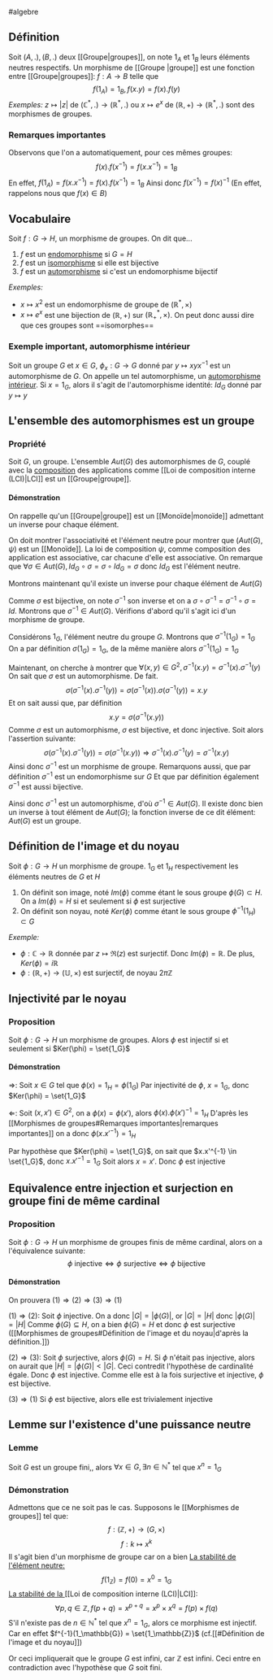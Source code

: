 #algebre 
## Définition
Soit $(A, .), (B, .)$ deux [[Groupe|groupes]], on note $1_A$ et $1_B$ leurs éléments neutres respectifs.
Un morphisme de [[Groupe |groupe]] est une fonction entre [[Groupe|groupes]]: $f: A \to B$ telle que
$$f(1_A) = 1_B, f(x.y) = f(x).f(y)$$
*Exemples:* $z \mapsto |z|$ de $(\mathbb{C}^*, .) \to (\mathbb{R}^*, .)$ ou $x \mapsto e^x$ de $(\mathbb{R}, +) \to (\mathbb{R}^*, .)$ sont des morphismes de groupes.
### Remarques importantes

Observons que l'on a automatiquement, pour ces mêmes groupes: $$f(x).f(x^{-1}) = f(x.x^{-1}) = 1_B$$ 
En effet, $f(1_A) = f(x.x^{-1}) = f(x).f(x^{-1}) = 1_B$
Ainsi donc $f(x^{-1}) = f(x)^{-1}$ (En effet, rappelons nous que $f(x) \in B$)

## Vocabulaire
Soit $f: G \to H$, un morphisme de groupes. On dit que...
1. $f$ est un <u>endomorphisme</u> si $G=H$
2. $f$ est un <u>isomorphisme</u> si elle est bijective
3. $f$ est un <u>automorphisme</u> si c'est un endomorphisme bijectif

*Exemples:*
- $x \mapsto x^2$ est un endomorphisme de groupe de $(\mathbb{R}^*, \times)$
- $x \mapsto e^x$ est une bijection de $(\mathbb{R}, +)$ sur $(\mathbb{R}^*_+, \times)$. On peut donc aussi dire que ces groupes sont ==isomorphes== 

### Exemple important, automorphisme intérieur
Soit un groupe $G$ et $x \in G$, $\phi_x: G \to G$ donné par $y \mapsto xyx^{-1}$ est un automorphisme de $G$.
On appelle un tel automorphisme, un <u>automorphisme intérieur</u>.
Si $x=1_G$, alors il s'agit de l'automorphisme identité: $Id_G$ donné par $y \mapsto y$

## L'ensemble des automorphismes est un groupe

### Propriété
Soit $G$, un groupe. L'ensemble $Aut(G)$ des automorphismes de $G$, couplé avec la <u>composition</u> des applications comme [[Loi de composition interne (LCI)|LCI]] est un [[Groupe|groupe]].

#### Démonstration
On rappelle qu'un [[Groupe|groupe]] est un [[Monoïde|monoïde]] admettant un inverse pour chaque élément.

On doit montrer l'associativité et l'élément neutre pour montrer que $(Aut(G), \psi)$ est un [[Monoïde]].
La loi de composition $\psi$, comme composition des application est associative, car chacune d'elle est associative.
On remarque que $\forall \sigma \in Aut(G), Id_G\circ\sigma = \sigma \circ Id_G = \sigma$ donc $Id_G$ est l'élément neutre.

Montrons maintenant qu'il existe un inverse pour chaque élément de $Aut(G)$

Comme $\sigma$ est bijective, on note $\sigma^{-1}$ son inverse et on a $\sigma \circ \sigma^{-1} = \sigma^{-1} \circ \sigma = Id$.
Montrons que $\sigma^{-1} \in Aut(G)$. Vérifions d'abord qu'il s'agit ici d'un morphisme de groupe.

Considérons $1_G$, l'élément neutre du groupe $G$. Montrons que $\sigma^{-1}(1_G) = 1_G$
On a par définition $\sigma(1_G) = 1_G$, de la même manière alors $\sigma^{-1}(1_G) = 1_G$

Maintenant, on cherche à montrer que $\forall (x,y) \in G^2, \sigma^{-1}(x.y) = \sigma^{-1}(x).\sigma^{-1}(y)$ 
On sait que $\sigma$ est un automorphisme. De fait.
$$ \sigma(\sigma^{-1}(x).\sigma^{-1}(y)) = \sigma(\sigma^{-1}(x)).\sigma(\sigma^{-1}(y)) = x.y$$
Et on sait aussi que, par définition
$$ x.y = \sigma(\sigma^{-1}(x.y))$$
Comme $\sigma$ est un automorphisme, $\sigma$ est bijective, et donc injective.
Soit alors l'assertion suivante:
$$ \sigma(\sigma^{-1}(x).\sigma^{-1}(y)) = \sigma(\sigma^{-1}(x.y)) \Rightarrow \sigma^{-1}(x).\sigma^{-1}(y) = \sigma^{-1}(x.y)$$
Ainsi donc $\sigma^{-1}$ est un morphisme de groupe.
Remarquons aussi, que par définition $\sigma^{-1}$ est un endomorphisme sur $G$
Et que par définition également $\sigma^{-1}$ est aussi bijective.

Ainsi donc $\sigma^{-1}$ est un automorphisme, d'où $\sigma^{-1} \in Aut(G)$.
Il existe donc bien un inverse à tout élément de $Aut(G)$; la fonction inverse de ce dit élément: $Aut(G)$ est un groupe.
$$\tag*{$\blacksquare$}$$
## Définition de l'image et du noyau

Soit $\phi: G \to H$ un morphisme de groupe.
$1_G$ et $1_H$ respectivement les éléments neutres de $G$ et $H$

1. On définit son image, noté $Im(\phi)$ comme étant le sous groupe $\phi(G) \subset H$. On a $Im(\phi) = H$ si et seulement si $\phi$ est surjective
2. On définit son noyau, noté $Ker(\phi)$ comme étant le sous groupe $\phi^{-1}({1_H}) \subset G$

*Exemple:*
- $\phi: \mathbb{C} \to \mathbb{R}$ donnée par $z \mapsto \Re(z)$ est surjectif. Donc $Im(\phi) = \mathbb{R}$. De plus, $Ker(\phi) = i\mathbb{R}$
- $\phi: (\mathbb{R}, +) \to (\mathbb{U}, \times)$ est surjectif, de noyau $2\pi\mathbb{Z}$

## Injectivité par le noyau

### Proposition
Soit $\phi : G \to H$ un morphisme de groupes. Alors $\phi$ est injectif si et seulement si $Ker(\phi) = \set{1_G}$

#### Démonstration

$\Rightarrow$: Soit $x \in G$ tel que $\phi(x) = 1_H = \phi(1_G)$
Par injectivité de $\phi$, $x = 1_G$, donc $Ker(\phi) = \set{1_G}$

$\Leftarrow$: 
Soit $(x, x') \in G^2$, on a $\phi(x) = \phi(x')$, alors $\phi(x).\phi(x')^{-1} = 1_H$
D'après les [[Morphismes de groupes#Remarques importantes|remarques importantes]] on a donc $\phi(x.x'^{-1}) = 1_H$

Par hypothèse que $Ker(\phi) = \set{1_G}$, on sait que $x.x'^{-1} \in \set{1_G}$, donc $x.x'^{-1} = 1_G$
Soit alors $x = x'$. Donc $\phi$ est injective
$$\tag*{$\blacksquare$}$$
## Equivalence entre injection et surjection en groupe fini de même cardinal

### Proposition
Soit $\phi : G \to H$ un morphisme de groupes finis de même cardinal, alors on a l'équivalence suivante:
$$ \phi \text{ injective} \Leftrightarrow \phi \text{ surjective} \Leftrightarrow \phi \text{ bijective}$$
#### Démonstration
On prouvera $(1) \Rightarrow (2) \Rightarrow (3) \Rightarrow (1)$

$(1) \Rightarrow (2)$:
Soit $\phi$ injective. On a donc $|G| = |\phi(G)|$, or $|G| = |H|$ donc $|\phi(G)| = |H|$
Comme $\phi(G) \subseteq H$, on a bien $\phi(G) = H$ et donc $\phi$ est surjective ([[Morphismes de groupes#Définition de l'image et du noyau|d'après la définition.]])

$(2) \Rightarrow (3)$:
Soit $\phi$ surjective, alors $\phi(G) = H$. Si $\phi$ n'était pas injective, alors on aurait que $|H| = |\phi(G)| < |G|$. Ceci contredit l'hypothèse de cardinalité égale. 
Donc $\phi$ est injective.
Comme elle est à la fois surjective et injective, $\phi$ est bijective.

$(3) \Rightarrow (1)$
Si $\phi$ est bijective, alors elle est trivialement injective
$$\tag*{$\blacksquare$}$$

## Lemme sur l'existence d'une puissance neutre

### Lemme
Soit $G$ est un groupe fini,, alors $\forall x \in G, \exists n \in \mathbb{N}^*$ tel que $x^n =  1_G$

### Démonstration
Admettons que ce ne soit pas le cas.
Supposons le [[Morphismes de groupes]] tel que:
$$ f: (\mathbb{Z}, +) \to (G, \times)$$
$$f: k \mapsto x^k$$
Il s'agit bien d'un morphisme de groupe car on a bien
<u>La stabilité de l'élément neutre:</u>
$$f(1_\mathbb{Z}) = f(0) = x^0 = 1_G$$
<u>La stabilité de la </u>[[Loi de composition interne (LCI)|LCI]]:
$$\forall p,q \in \mathbb{Z}, f(p+q) = x^{p+q} = x^p\times x^q = f(p)\times f(q)$$
S'il n'existe pas de $n \in \mathbb{N}^*$ tel que $x^n = 1_G$, alors ce morphisme est injectif.
Car en effet $f^{-1}(1_\mathbb{G}) = \set{1_\mathbb{Z}}$ (cf.[[#Définition de l'image et du noyau]])

Or ceci impliquerait que le groupe $G$ est infini, car $\mathbb{Z}$ est infini. Ceci entre en contradiction avec l'hypothèse que $G$ soit fini.

